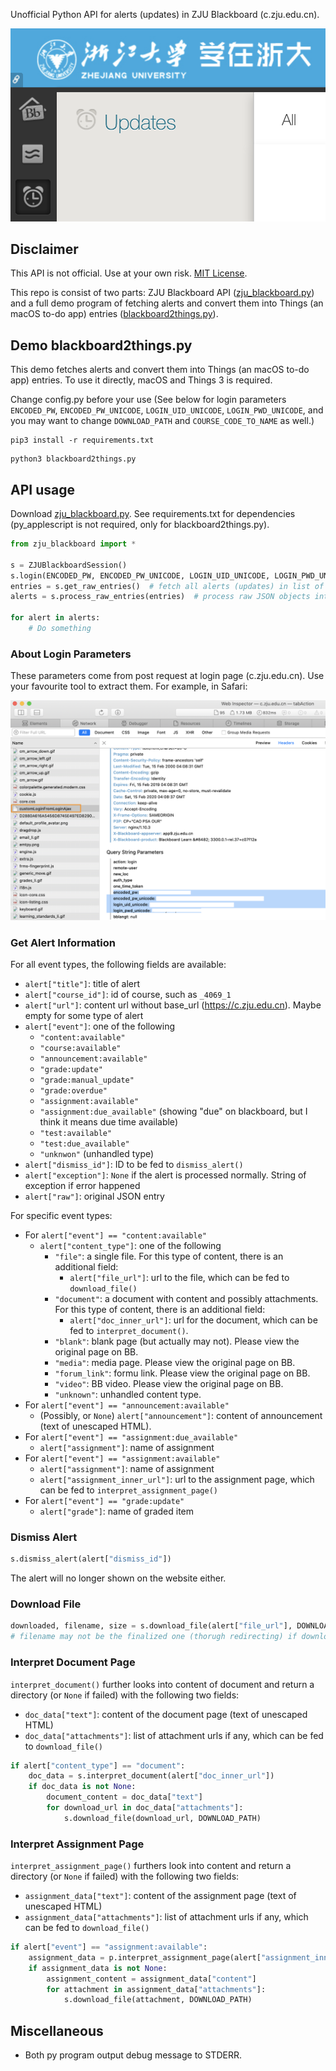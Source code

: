 Unofficial Python API for alerts (updates) in ZJU Blackboard (c.zju.edu.cn).

![](resources/2020-02-15-16-06-32.png)

## Disclaimer

This API is not official. Use at your own risk. [MIT License](LICENSE).

This repo is consist of two parts: ZJU Blackboard API ([zju_blackboard.py](zju_blackboard.py)) and a full demo program of
fetching alerts and convert them into Things (an macOS to-do app) entries ([blackboard2things.py](blackboard2things.py)).

## Demo blackboard2things.py

This demo fetches alerts and convert them into Things (an macOS to-do app) entries. To use it directly, macOS and Things 3 is required.

Change config.py before your use (See below for login parameters `ENCODED_PW`, `ENCODED_PW_UNICODE`, `LOGIN_UID_UNICODE`, `LOGIN_PWD_UNICODE`, and you may want to change `DOWNLOAD_PATH` and `COURSE_CODE_TO_NAME` as well.)

```shell
pip3 install -r requirements.txt
```

```shell
python3 blackboard2things.py
```

## API usage

Download [zju_blackboard.py](zju_blackboard.py). See requirements.txt for dependencies (py_applescript is not required, only for blackboard2things.py).

```py
from zju_blackboard import *

s = ZJUBlackboardSession()
s.login(ENCODED_PW, ENCODED_PW_UNICODE, LOGIN_UID_UNICODE, LOGIN_PWD_UNICODE)  # see below for these parameters
entries = s.get_raw_entries()  # fetch all alerts (updates) in list of JSON objects
alerts = s.process_raw_entries(entries)  # process raw JSON objects into alert objects

for alert in alerts:
    # Do something
```

### About Login Parameters
These parameters come from post request at login page (c.zju.edu.cn). Use your favourite tool to extract them. For example, in Safari:

![](resources/2020-02-15-16-21-00.png)

### Get Alert Information

For all event types, the following fields are available:
* `alert["title"]`: title of alert
* `alert["course_id"]`: id of course, such as `_4069_1`
* `alert["url"]`: content url without base_url (https://c.zju.edu.cn). Maybe empty for some type of alert
* `alert["event"]`: one of the following
  * `"content:available"`
  * `"course:available"`
  * `"announcement:available"`
  * `"grade:update"`
  * `"grade:manual_update"`
  * `"grade:overdue"`
  * `"assignment:available"`
  * `"assignment:due_available"` (showing "due" on blackboard, but I think it means due time available)
  * `"test:available"`
  * `"test:due_available"`
  * `"unknwon"` (unhandled type)
* `alert["dismiss_id"]`: ID to be fed to `dismiss_alert()`
* `alert["exception"]`: `None` if the alert is processed normally. String of exception if error happened
* `alert["raw"]`: original JSON entry

For specific event types:
* For `alert["event"] == "content:available"`
  * `alert["content_type"]`: one of the following
    * `"file"`: a single file. For this type of content, there is an additional field: 
        * `alert["file_url"]`: url to the file, which can be fed to `download_file()`
    * `"document"`: a document with content and possibly attachments. For this type of content, there is an additional field:
        * `alert["doc_inner_url"]`: url for the document, which can be fed to `interpret_document()`.
    * `"blank"`: blank page (but actually may not). Please view the original page on BB.
    * `"media"`: media page. Please view the original page on BB.
    * `"forum_link"`: formu link. Please view the original page on BB.
    * `"video"`: BB video. Please view the original page on BB.
    * `"unknown"`: unhandled content type.
* For `alert["event"] == "announcement:available"`
  * (Possibly, or `None`) `alert["announcement"]`: content of announcement (text of unescaped HTML).
* For `alert["event"] == "assignment:due_available"`
  * `alert["assignment"]`: name of assignment
* For `alert["event"] == "assignment:available"`
  * `alert["assignment"]`: name of assignment
  * `alert["assignment_inner_url"]`: url to the assignment page, which can be fed to `interpret_assignment_page()`
* For `alert["event"] == "grade:update"`
  * `alert["grade"]`: name of graded item

### Dismiss Alert
```py
s.dismiss_alert(alert["dismiss_id"])
```

The alert will no longer shown on the website either.

### Download File
```py
downloaded, filename, size = s.download_file(alert["file_url"], DOWNLOAD_PATH, MAXIMAL_DOWNLOAD_SIZE)
# filename may not be the finalized one (thorugh redirecting) if download is canceled due to oversize
```

### Interpret Document Page

`interpret_document()` further looks into content of document and return a directory (or `None` if failed) with the following two fields:
* `doc_data["text"]`: content of the document page (text of unescaped HTML)
* `doc_data["attachments"]`: list of attachment urls if any, which can be fed to `download_file()`

```py
if alert["content_type"] == "document":
    doc_data = s.interpret_document(alert["doc_inner_url"])
    if doc_data is not None:
        document_content = doc_data["text"]
        for download_url in doc_data["attachments"]:
            s.download_file(download_url, DOWNLOAD_PATH)
```

### Interpret Assignment Page

`interpret_assignment_page()` furthers look into content and return a directory (or `None` if failed) with the following two fields:
* `assignment_data["text"]`: content of the assignment page (text of unescaped HTML)
* `assignment_data["attachments"]`: list of attachment urls if any, which can be fed to `download_file()`

```py
if alert["event"] == "assignment:available":
    assignment_data = p.interpret_assignment_page(alert["assignment_inner_url"])
    if assignment_data is not None:
        assignment_content = assignment_data["content"]
        for attachment in assignment_data["attachments"]:
            s.download_file(attachment, DOWNLOAD_PATH)
```

## Miscellaneous
* Both py program output debug message to STDERR.
